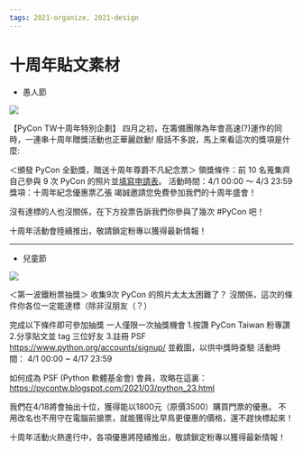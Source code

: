 ```yaml
---
tags: 2021-organize, 2021-design
---
```


# 十周年貼文素材
* 愚人節


![](https://i.imgur.com/lT0wMGC.png)

【PyCon TW十周年特別企劃】
四月之初，在籌備團隊為年會高速(?)運作的同時，一連串十周年贈獎活動也正華麗啟動!
廢話不多說，馬上來看這次的獎項是什麼:

＜頒發 PyCon 全勤獎，贈送十周年尊爵不凡紀念票＞
領獎條件：前 10 名蒐集齊自己參與 9 次 PyCon 的照片並[填寫申請表](https://forms.gle/d4c6rGLL9kgCmJKH6)。
活動時間：4/1 00:00 ～ 4/3 23:59
獎項：十周年紀念優惠票乙張
竭誠邀請您免費參加我們的十周年盛會！

沒有達標的人也沒關係，在下方投票告訴我們你參與了幾次 #PyCon 吧！

十周年活動會陸續推出，敬請鎖定粉專以獲得最新情報！

---

* 兒童節

![](https://i.imgur.com/FmC4Sqh.png)

＜第一波鐵粉票抽獎＞
收集9次 PyCon 的照片太太太困難了？
沒關係，這次的條件你各位一定能達標（除非沒朋友（？）

完成以下條件即可參加抽獎
一人僅限一次抽獎機會
1.按讚 PyCon Taiwan 粉專讚
2.分享貼文並 tag 三位好友
3.註冊 PSF https://www.python.org/accounts/signup/ 並截圖，以供中獎時查驗
活動時間： 4/1 00:00 ~ 4/17 23:59

如何成為 PSF (Python 軟體基金會) 會員，攻略在這裏：https://pycontw.blogspot.com/2021/03/python_23.html

我們在4/18將會抽出十位，獲得能以1800元（原價3500）購買門票的優惠。
不用改名也不用守在電腦前搶票，就能獲得比早鳥更優惠的價格，還不趕快標起來！

十周年活動火熱進行中，各項優惠將陸續推出，敬請鎖定粉專以獲得最新情報！
